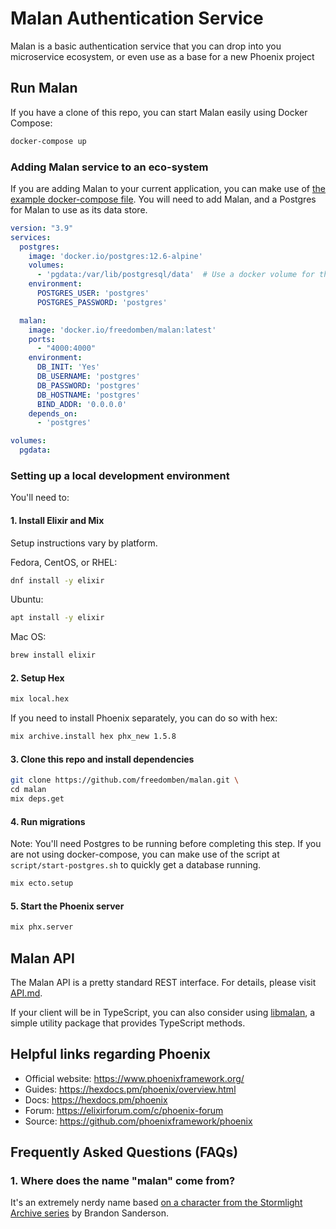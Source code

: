 # Malan Authentication Service

Malan is a basic authentication service that you can drop into you microservice ecosystem, or even use as a base for a new Phoenix project

## Run Malan

If you have a clone of this repo, you can start Malan easily using Docker Compose:

```bash
docker-compose up
```

### Adding Malan service to an eco-system

If you are adding Malan to your current application, you can make use of [the example docker-compose file](https://github.com/FreedomBen/malan/blob/master/docker-compose-example.yml).  You will need to add Malan, and a Postgres for Malan to use as its data store.

```yaml
version: "3.9"
services:
  postgres:
    image: 'docker.io/postgres:12.6-alpine'
    volumes:
      - 'pgdata:/var/lib/postgresql/data'  # Use a docker volume for the database files
    environment:
      POSTGRES_USER: 'postgres'
      POSTGRES_PASSWORD: 'postgres'

  malan:
    image: 'docker.io/freedomben/malan:latest'
    ports:
      - "4000:4000"
    environment:
      DB_INIT: 'Yes'
      DB_USERNAME: 'postgres'
      DB_PASSWORD: 'postgres'
      DB_HOSTNAME: 'postgres'
      BIND_ADDR: '0.0.0.0'
    depends_on:
      - 'postgres'

volumes:
  pgdata:
```

### Setting up a local development environment

  You'll need to:

#### 1.  Install Elixir and Mix

Setup instructions vary by platform.

Fedora, CentOS, or RHEL:

```bash
dnf install -y elixir
```

Ubuntu:

```bash
apt install -y elixir
```

Mac OS:

```bash
brew install elixir
```

#### 2.  Setup Hex

```bash
mix local.hex
```

If you need to install Phoenix separately, you can do so with hex:

```bash
mix archive.install hex phx_new 1.5.8
```

#### 3.  Clone this repo and install dependencies

```bash
git clone https://github.com/freedomben/malan.git \
cd malan
mix deps.get
```

#### 4.  Run migrations

Note:  You'll need Postgres to be running before completing this step.   If you are not using docker-compose, you can make use of the script at `script/start-postgres.sh` to quickly get a database running.

```bash
mix ecto.setup
```

#### 5.  Start the Phoenix server

```bash
mix phx.server
```

## Malan API

The Malan API is a pretty standard REST interface.  For details, please visit [API.md](https://github.com/FreedomBen/malan/blob/master/API.md).

If your client will be in TypeScript, you can also consider using [libmalan](https://github.com/FreedomBen/libmalan), a simple utility package that provides TypeScript methods.


## Helpful links regarding Phoenix

  * Official website: https://www.phoenixframework.org/
  * Guides: https://hexdocs.pm/phoenix/overview.html
  * Docs: https://hexdocs.pm/phoenix
  * Forum: https://elixirforum.com/c/phoenix-forum
  * Source: https://github.com/phoenixframework/phoenix


## Frequently Asked Questions (FAQs)

### 1.  Where does the name "malan" come from?

It's an extremely nerdy name based [on a character from the Stormlight Archive series](https://coppermind.net/wiki/Malan) by Brandon Sanderson.
